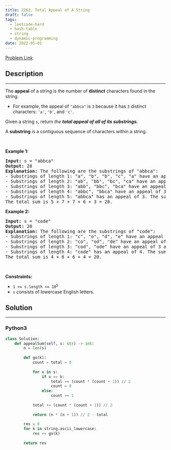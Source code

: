 ```yaml
---
title: 2262. Total Appeal of A String
draft: false
tags: 
  - leetcode-hard
  - hash-table
  - string
  - dynamic-programming
date: 2022-05-01
---
```


[Problem Link](https://leetcode.com/problems/total-appeal-of-a-string/)

## Description

---
<p>The <b>appeal</b> of a string is the number of <strong>distinct</strong> characters found in the string.</p>

<ul>
	<li>For example, the appeal of <code>&quot;abbca&quot;</code> is <code>3</code> because it has <code>3</code> distinct characters: <code>&#39;a&#39;</code>, <code>&#39;b&#39;</code>, and <code>&#39;c&#39;</code>.</li>
</ul>

<p>Given a string <code>s</code>, return <em>the <strong>total appeal of all of its <strong>substrings</strong>.</strong></em></p>

<p>A <strong>substring</strong> is a contiguous sequence of characters within a string.</p>

<p>&nbsp;</p>
<p><strong class="example">Example 1:</strong></p>

<pre>
<strong>Input:</strong> s = &quot;abbca&quot;
<strong>Output:</strong> 28
<strong>Explanation:</strong> The following are the substrings of &quot;abbca&quot;:
- Substrings of length 1: &quot;a&quot;, &quot;b&quot;, &quot;b&quot;, &quot;c&quot;, &quot;a&quot; have an appeal of 1, 1, 1, 1, and 1 respectively. The sum is 5.
- Substrings of length 2: &quot;ab&quot;, &quot;bb&quot;, &quot;bc&quot;, &quot;ca&quot; have an appeal of 2, 1, 2, and 2 respectively. The sum is 7.
- Substrings of length 3: &quot;abb&quot;, &quot;bbc&quot;, &quot;bca&quot; have an appeal of 2, 2, and 3 respectively. The sum is 7.
- Substrings of length 4: &quot;abbc&quot;, &quot;bbca&quot; have an appeal of 3 and 3 respectively. The sum is 6.
- Substrings of length 5: &quot;abbca&quot; has an appeal of 3. The sum is 3.
The total sum is 5 + 7 + 7 + 6 + 3 = 28.
</pre>

<p><strong class="example">Example 2:</strong></p>

<pre>
<strong>Input:</strong> s = &quot;code&quot;
<strong>Output:</strong> 20
<strong>Explanation:</strong> The following are the substrings of &quot;code&quot;:
- Substrings of length 1: &quot;c&quot;, &quot;o&quot;, &quot;d&quot;, &quot;e&quot; have an appeal of 1, 1, 1, and 1 respectively. The sum is 4.
- Substrings of length 2: &quot;co&quot;, &quot;od&quot;, &quot;de&quot; have an appeal of 2, 2, and 2 respectively. The sum is 6.
- Substrings of length 3: &quot;cod&quot;, &quot;ode&quot; have an appeal of 3 and 3 respectively. The sum is 6.
- Substrings of length 4: &quot;code&quot; has an appeal of 4. The sum is 4.
The total sum is 4 + 6 + 6 + 4 = 20.
</pre>

<p>&nbsp;</p>
<p><strong>Constraints:</strong></p>

<ul>
	<li><code>1 &lt;= s.length &lt;= 10<sup>5</sup></code></li>
	<li><code>s</code> consists of lowercase English letters.</li>
</ul>


## Solution

---
### Python3
``` py title='total-appeal-of-a-string'
class Solution:
    def appealSum(self, s: str) -> int:
        n = len(s)
        
        def go(k):
            count = total = 0
            
            for x in s:
                if x == k:
                    total += (count * (count + 1)) // 2
                    count = 0
                else:
                    count += 1
            
            total += (count * (count + 1)) // 2
            
            return (n * (n + 1)) // 2 - total
        
        res = 0
        for k in string.ascii_lowercase:
            res += go(k)
            
        return res
```


